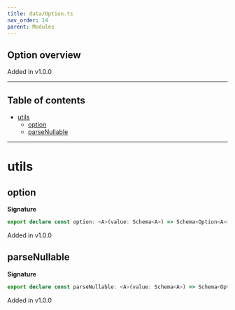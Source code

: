 ```yaml
---
title: data/Option.ts
nav_order: 14
parent: Modules
---
```


## Option overview

Added in v1.0.0

---

<h2 class="text-delta">Table of contents</h2>

- [utils](#utils)
  - [option](#option)
  - [parseNullable](#parsenullable)

---

# utils

## option

**Signature**

```ts
export declare const option: <A>(value: Schema<A>) => Schema<Option<A>>
```

Added in v1.0.0

## parseNullable

**Signature**

```ts
export declare const parseNullable: <A>(value: Schema<A>) => Schema<Option<A>>
```

Added in v1.0.0
